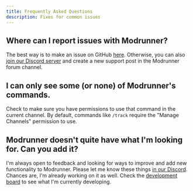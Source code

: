 ```yaml
---
title: Frequently Asked Questions
description: Fixes for common issues
---
```


## Where can I report issues with Modrunner?

The best way is to make an issue on GitHub [here](https://github.com/smcmo/modrunner-bot/issues). Otherwise, you can also [join our Discord server](https://discord.gg/fm88jhzEbt) and create a new support post in the Modrunner forum channel.

## I can only see some (or none) of Modrunner's commands.

Check to make sure you have permissions to use that command in the current channel. By default, commands like `/track` require the "Manage Channels" permission to use.

## Modrunner doesn't quite have what I'm looking for. Can you add it?

I'm always open to feedback and looking for ways to improve and add new functionality to Modrunner. Please let me know these things [in our Discord](https://discord.gg/fm88jhzEbt). Chances are, I'm already working on it as well. Check the [development board](https://github.com/users/smcmo/projects/9) to see what I'm currently developing.
